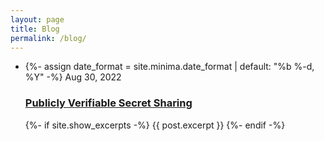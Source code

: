 ```yaml
---
layout: page
title: Blog
permalink: /blog/
---
```



<div>
<ul class="post-list">
<li>
{%- assign date_format = site.minima.date_format | default: "%b %-d, %Y" -%}
<span class="post-meta">Aug 30, 2022 </span>
<h3>
    <a class="post-link" href="/blog/2022-08-30-publicly-verifiable-secret-sharing.html">
    Publicly Verifiable Secret Sharing
    </a>
</h3>
{%- if site.show_excerpts -%}
    {{ post.excerpt }}
{%- endif -%}
</li>
</ul>
</div>